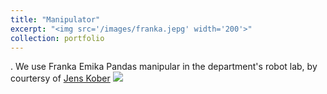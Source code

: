 ```yaml
---
title: "Manipulator"
excerpt: "<img src='/images/franka.jepg' width='200'>"
collection: portfolio
---
```

.
We use Franka Emika Pandas manipular in the department's robot lab, by courtersy of [Jens Kober](http://www.jenskober.de/)
<img src='/images/franka.jepg'>
